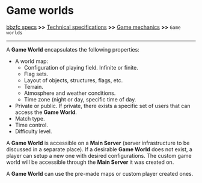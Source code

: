 # Game worlds

[bbzfc specs](../bbzfc_specs.md) **>>** [Technical specifications](technical_specifications.md) **>>** [Game mechanics](game_mechanics.md) **>>** `Game worlds`

---

A **Game World** encapsulates the following properties:

- A world map:
  - Configuration of playing field. Infinite or finite.
  - Flag sets.
  - Layout of objects, structures, flags, etc.
  - Terrain.
  - Atmosphere and weather conditions.
  - Time zone (night or day, specific time of day.
- Private or public. If private, there exists a specific set of users that can access the **Game World**.
- Match type.
- Time control.
- Difficulty level.

A **Game World** is accessible on a **Main Server** (server infrastructure to be discussed in a separate place). If
a desirable **Game World** does not exist, a player can setup a new one with desired configurations. The custom game
world will be accessible through the **Main Server** it was created on.

A **Game World** can use the pre-made maps or custom player created ones.
